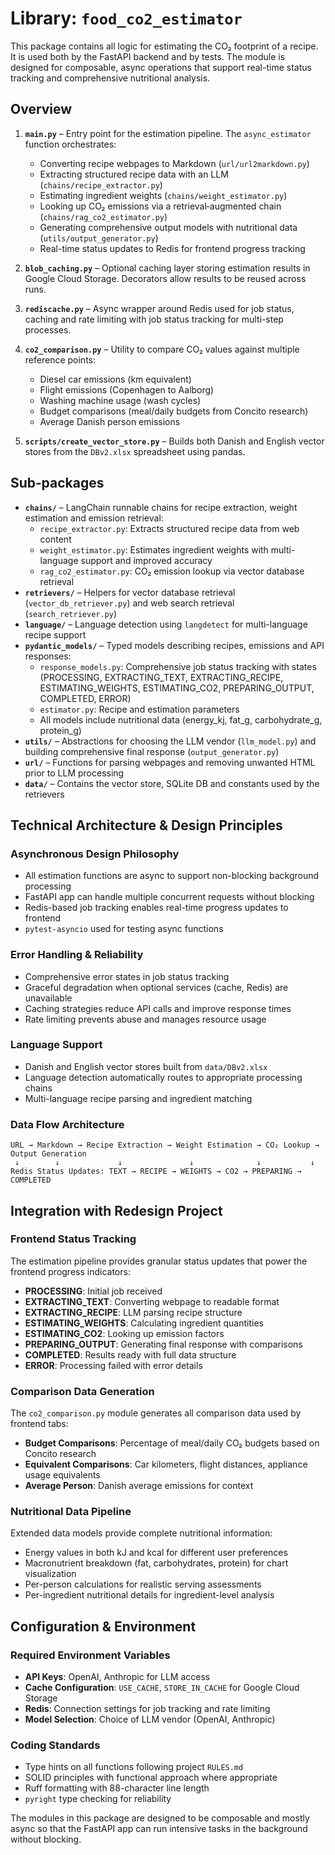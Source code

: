 # Library: `food_co2_estimator`

This package contains all logic for estimating the CO₂ footprint of a recipe. It is used both by the FastAPI backend and by tests. The module is designed for composable, async operations that support real-time status tracking and comprehensive nutritional analysis.

## Overview
1. **`main.py`** – Entry point for the estimation pipeline. The `async_estimator` function orchestrates:
   - Converting recipe webpages to Markdown (`url/url2markdown.py`)
   - Extracting structured recipe data with an LLM (`chains/recipe_extractor.py`)
   - Estimating ingredient weights (`chains/weight_estimator.py`)
   - Looking up CO₂ emissions via a retrieval‑augmented chain (`chains/rag_co2_estimator.py`)
   - Generating comprehensive output models with nutritional data (`utils/output_generator.py`)
   - Real-time status updates to Redis for frontend progress tracking

2. **`blob_caching.py`** – Optional caching layer storing estimation results in Google Cloud Storage. Decorators allow results to be reused across runs.

3. **`rediscache.py`** – Async wrapper around Redis used for job status, caching and rate limiting with job status tracking for multi-step processes.

4. **`co2_comparison.py`** – Utility to compare CO₂ values against multiple reference points:
   - Diesel car emissions (km equivalent)
   - Flight emissions (Copenhagen to Aalborg)
   - Washing machine usage (wash cycles)
   - Budget comparisons (meal/daily budgets from Concito research)
   - Average Danish person emissions

5. **`scripts/create_vector_store.py`** – Builds both Danish and English vector stores from the `DBv2.xlsx` spreadsheet using pandas.

## Sub‑packages
- **`chains/`** – LangChain runnable chains for recipe extraction, weight estimation and emission retrieval:
  - `recipe_extractor.py`: Extracts structured recipe data from web content
  - `weight_estimator.py`: Estimates ingredient weights with multi-language support and improved accuracy
  - `rag_co2_estimator.py`: CO₂ emission lookup via vector database retrieval
- **`retrievers/`** – Helpers for vector database retrieval (`vector_db_retriever.py`) and web search retrieval (`search_retriever.py`)
- **`language/`** – Language detection using `langdetect` for multi-language recipe support
- **`pydantic_models/`** – Typed models describing recipes, emissions and API responses:
  - `response_models.py`: Comprehensive job status tracking with states (PROCESSING, EXTRACTING_TEXT, EXTRACTING_RECIPE, ESTIMATING_WEIGHTS, ESTIMATING_CO2, PREPARING_OUTPUT, COMPLETED, ERROR)
  - `estimator.py`: Recipe and estimation parameters
  - All models include nutritional data (energy_kj, fat_g, carbohydrate_g, protein_g)
- **`utils/`** – Abstractions for choosing the LLM vendor (`llm_model.py`) and building comprehensive final response (`output_generator.py`)
- **`url/`** – Functions for parsing webpages and removing unwanted HTML prior to LLM processing
- **`data/`** – Contains the vector store, SQLite DB and constants used by the retrievers

## Technical Architecture & Design Principles

### Asynchronous Design Philosophy
- All estimation functions are async to support non-blocking background processing
- FastAPI app can handle multiple concurrent requests without blocking
- Redis-based job tracking enables real-time progress updates to frontend
- `pytest-asyncio` used for testing async functions

### Error Handling & Reliability
- Comprehensive error states in job status tracking
- Graceful degradation when optional services (cache, Redis) are unavailable
- Caching strategies reduce API calls and improve response times
- Rate limiting prevents abuse and manages resource usage

### Language Support
- Danish and English vector stores built from `data/DBv2.xlsx`
- Language detection automatically routes to appropriate processing chains
- Multi-language recipe parsing and ingredient matching

### Data Flow Architecture
```
URL → Markdown → Recipe Extraction → Weight Estimation → CO₂ Lookup → Output Generation
 ↓        ↓             ↓               ↓              ↓           ↓
Redis Status Updates: TEXT → RECIPE → WEIGHTS → CO2 → PREPARING → COMPLETED
```

## Integration with Redesign Project

### Frontend Status Tracking
The estimation pipeline provides granular status updates that power the frontend progress indicators:
- **PROCESSING**: Initial job received
- **EXTRACTING_TEXT**: Converting webpage to readable format
- **EXTRACTING_RECIPE**: LLM parsing recipe structure
- **ESTIMATING_WEIGHTS**: Calculating ingredient quantities
- **ESTIMATING_CO2**: Looking up emission factors
- **PREPARING_OUTPUT**: Generating final response with comparisons
- **COMPLETED**: Results ready with full data structure
- **ERROR**: Processing failed with error details

### Comparison Data Generation
The `co2_comparison.py` module generates all comparison data used by frontend tabs:
- **Budget Comparisons**: Percentage of meal/daily CO₂ budgets based on Concito research
- **Equivalent Comparisons**: Car kilometers, flight distances, appliance usage equivalents
- **Average Person**: Danish average emissions for context

### Nutritional Data Pipeline
Extended data models provide complete nutritional information:
- Energy values in both kJ and kcal for different user preferences
- Macronutrient breakdown (fat, carbohydrates, protein) for chart visualization
- Per-person calculations for realistic serving assessments
- Per-ingredient nutritional details for ingredient-level analysis

## Configuration & Environment

### Required Environment Variables
- **API Keys**: OpenAI, Anthropic for LLM access
- **Cache Configuration**: `USE_CACHE`, `STORE_IN_CACHE` for Google Cloud Storage
- **Redis**: Connection settings for job tracking and rate limiting
- **Model Selection**: Choice of LLM vendor (OpenAI, Anthropic)

### Coding Standards
- Type hints on all functions following project `RULES.md`
- SOLID principles with functional approach where appropriate
- Ruff formatting with 88-character line length
- `pyright` type checking for reliability

The modules in this package are designed to be composable and mostly async so that the FastAPI app can run intensive tasks in the background without blocking.
